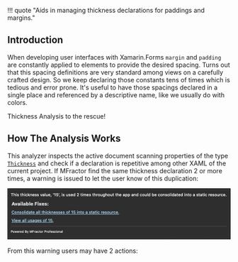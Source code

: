 !!! quote "Aids in managing thickness declarations for paddings and margins."

## Introduction

When developing user interfaces with Xamarin.Forms `margin` and `padding` are constantly applied to elements to provide the desired spacing. Turns out that this spacing definitions are very standard among views on a carefully crafted design. So we keep declaring those constants tens of times which is tedious and error prone. It's useful to have those spacings declared in a single place and referenced by a descriptive name, like we usually do with colors.

Thickness Analysis to the rescue!

## How The Analysis Works

This analyzer inspects the active document scanning properties of the type [`Thickness`](https://docs.microsoft.com/en-us/dotnet/api/xamarin.forms.thickness?view=xamarin-forms) and check if a declaration is repetitive among other XAML of the current project. If MFractor find the same thickness declaration 2 or more times, a warning is issued to let the user know of this duplication:

![Tooltip in place of duplicate thickness declaration](/img/xamarin-forms/thickness-analysis-tooltip.png)

From this warning users may have 2 actions:
